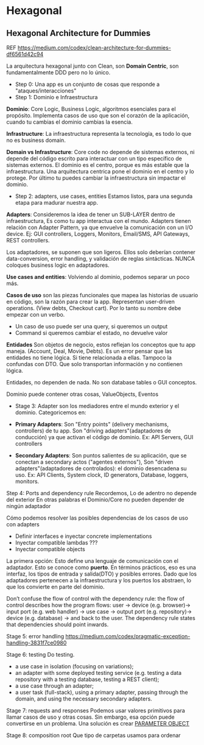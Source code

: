 # Hexagonal

## Hexagonal Architecture for Dummies

REF https://medium.com/codex/clean-architecture-for-dummies-df6561d42c94


La arquitectura hexagonal junto con Clean, son **Domain Centric**, son fundamentalmente DDD pero no lo único.

- Step 0: Una app es un conjunto de cosas que responde a "ataques/interacciones"
- Step 1: Dominio e Infraestructura

**Dominio**: Core Logic, Business Logic, algoritmos esenciales para el propósito.
Implementa casos de uso que son el corazón de la aplicación, cuando tu cambias el dominio cambias la esencia.

**Infrastructure**: La infraestructura representa la tecnología, es todo lo que no es business domain.

**Domain vs Infrastructure**: Core code no depende de sistemas externos, ni depende del código escrito para interactuar con un tipo específico de sistemas externos.
El dominio es el centro, porque es más estable que la infraestructura. Una arquitectura centrica pone el dominio en el centro y lo protege.
Por último tu puedes cambiar la infraestructura sin impactar el dominio.

- Step 2: adapters, use cases, entities
Estamos listos, para una segunda etapa para madurar nuestra app.

**Adapters**: Consideremos la idea de tener un SUB-LAYER dentro de infraestructura, Es como tu app interactua con el mundo. Adapters tienen relación con Adapter Pattern, ya que envuelve la comunicación con un I/O device.
Ej: GUI controllers, Loggers, Monitors, Email/SMS, API Gateways, REST controllers.

Los adaptadores, se suponen que son ligeros. Ellos solo deberían contener data-conversion, error handling, y validación de reglas sintácticas. NUNCA coloques business logic en adaptadores.



**Use cases and entities**: Volviendo al dominio, podemos separar un poco más.

**Casos de uso** son las piezas funcionales que mapea las historias de usuario en código, son la razón para crear la app.
Representan user-driven operations. (View debts, Checkout cart). Por lo tanto su nombre debe empezar con un verbo.

- Un caso de uso puede ser una query, si queremos un output
- Command si queremos cambiar el estado, no devuelve valor

**Entidades** Son objetos de negocio, estos reflejan los conceptos que tu app maneja. (Account, Deal, Movie, Debts). Es un error pensar que las entidades no tiene lógica. Si tiene relacionada a ellas.
Tampoco la confundas con DTO. Que solo transportan información y no contienen lógica.

Entidades, no dependen de nada. No son database tables o GUI conceptos.


Dominio puede contener otras cosas, ValueObjects, Eventos

- Stage 3: Adapter son los mediadores entre el mundo exterior y el dominio.
Categoricemos en:

* **Primary Adapters**: Son "Entry points" (delivery mechanisms, controllers) de tu app. Son "driving adapters"(adaptadores de conducción) ya que activan el código de dominio.
Ex: API Servers, GUI controllers

* **Secondary Adapters**: Son puntos salientes de su aplicación, que se conectan a secondary actos ("agentes externos"), Son "driven adapters"(adaptadores de controlados): el dominio desencadena su uso.
Ex: API Clients, System clock, ID generators, Database, loggers, monitors.

Step 4: Ports and dependency rule
Recordemos, Lo de adentro no depende del exterior
En otras palabras el Dominio/Core no pueden depender de ningún adaptador

Cómo podemos resolver las posibles dependencias de los casos de uso con adapters
- Definir interfaces e inyectar concrete implementations
- Inyectar compatible lambdas ???
- Inyectar compatible objects

La primera opción:
Esto define una lenguaje de comunicación con el adaptador. Esto se conoce como **puerto**.
En términos prácticos, eso es una interfaz, los tipos de entrada y salida(DTO) y posibles errores.
Dado que los adaptadores pertenecen a la infraestructura y los puertos los abstraen, lo que los convierte en parte del dominio.

Don’t confuse the flow of control with the dependency rule: the flow of control describes how the program flows: user → device (e.g. browser)→ input port (e.g. web handler) → use case → output port (e.g. repository)→ device (e.g. database) → and back to the user. The dependency rule states that dependencies should point inwards.

Stage 5: error handling
https://medium.com/codex/pragmatic-exception-handling-3831f7ce0980


Stage 6: testing
Do testing.

- a use case in isolation (focusing on variations);
- an adapter with some deployed testing service (e.g. testing a data repository with a testing database, testing a REST client);
- a use case through an adapter;
- a user task (full-stack), using a primary adapter, passing through the domain, and using the necessary secondary adapters.

Stage 7: requests and responses
Podemos usar valores primitivos para llamar casos de uso y otras cosas.
Sin embargo, esa opción puede convertirse en un problema. 
Una solución es crear [PARAMETER OBJECT](https://wiki.c2.com/?ParameterObject)

Stage 8: composition root
Que tipo de carpetas usamos para ordenar